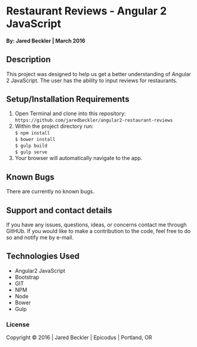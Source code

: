 # Restaurant Reviews - Angular 2 JavaScript

#### By: Jared Beckler | March 2016

## Description

This project was designed to help us get a better understanding of Angular 2 JavaScript. The user has the ability to input reviews for restaurants.

## Setup/Installation Requirements

1. Open Terminal and clone into this repository: ```https://github.com/jaredbeckler/angular2-restaurant-reviews```
2. Within the project directory run:<br>
       ```$ npm install ```<br>
       ```$ bower install ```<br>
       ```$ gulp build ```<br>
       ```$ gulp serve ```<br>
3. Your browser will automatically navigate to the app.

## Known Bugs

There are currently no known bugs.

## Support and contact details

If you have any issues, questions, ideas, or concerns contact me through GitHUb. If you would like to make a contribution to the code, feel free to do so and notify me by e-mail.

## Technologies Used

* Angular2 JavaScript
* Bootstrap
* GIT
* NPM
* Node
* Bower
* Gulp


### License

Copyright &copy; 2016  |  Jared Beckler  |  Epicodus  |  Portland, OR
